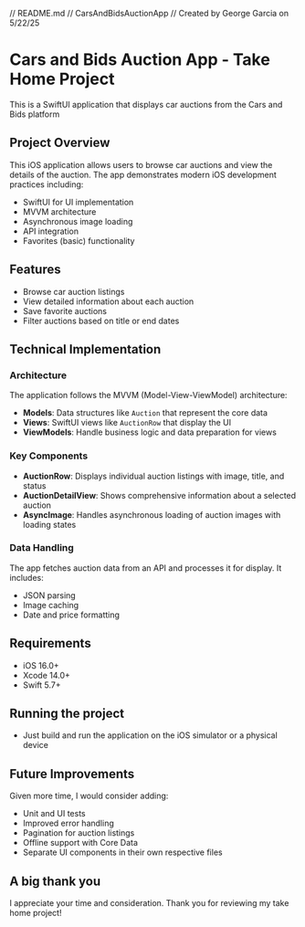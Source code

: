 //  README.md
//  CarsAndBidsAuctionApp
//  Created by George Garcia on 5/22/25

# Cars and Bids Auction App - Take Home Project

This is a SwiftUI application that displays car auctions from the Cars and Bids platform

## Project Overview
This iOS application allows users to browse car auctions and view the details of the auction. The app demonstrates modern iOS development practices including:

- SwiftUI for UI implementation
- MVVM architecture
- Asynchronous image loading
- API integration
- Favorites (basic) functionality

## Features
- Browse car auction listings
- View detailed information about each auction
- Save favorite auctions
- Filter auctions based on title or end dates

## Technical Implementation
### Architecture

The application follows the MVVM (Model-View-ViewModel) architecture:
- **Models**: Data structures like `Auction` that represent the core data
- **Views**: SwiftUI views like `AuctionRow` that display the UI
- **ViewModels**: Handle business logic and data preparation for views

### Key Components
- **AuctionRow**: Displays individual auction listings with image, title, and status
- **AuctionDetailView**: Shows comprehensive information about a selected auction
- **AsyncImage**: Handles asynchronous loading of auction images with loading states

### Data Handling
The app fetches auction data from an API and processes it for display. It includes:
- JSON parsing
- Image caching
- Date and price formatting

## Requirements
- iOS 16.0+
- Xcode 14.0+
- Swift 5.7+

## Running the project
- Just build and run the application on the iOS simulator or a physical device

## Future Improvements
Given more time, I would consider adding:
- Unit and UI tests
- Improved error handling
- Pagination for auction listings
- Offline support with Core Data
- Separate UI components in their own respective files

## A big thank you
I appreciate your time and consideration. Thank you for reviewing my take home project!
